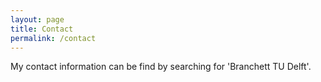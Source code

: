```yaml
---
layout: page
title: Contact
permalink: /contact
---
```


My contact information can be find by searching for 'Branchett TU Delft'.
